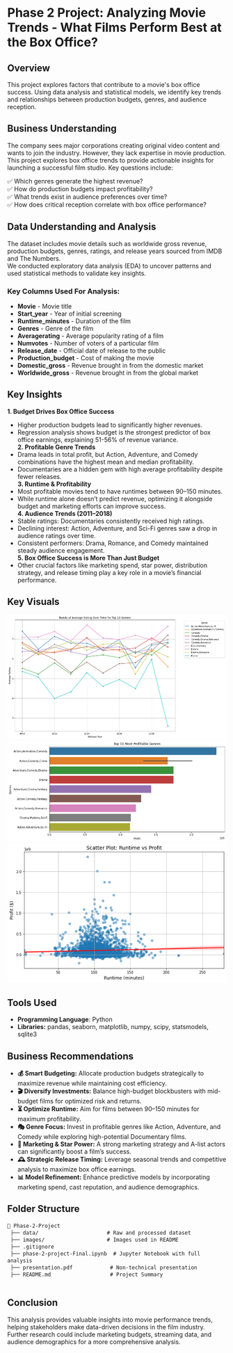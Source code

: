 
# Phase 2 Project: Analyzing Movie Trends - What Films Perform Best at the Box Office?

## Overview
This project explores factors that contribute to a movie's box office success. Using data analysis and statistical models, we identify key trends and relationships between production budgets, genres, and audience reception.

## Business Understanding
The company sees major corporations creating original video content and wants to join the industry. However, they lack expertise in movie production. This project explores box office trends to provide actionable insights for launching a successful film studio. Key questions include:

✅ Which genres generate the highest revenue?  
✅ How do production budgets impact profitability?  
✅ What trends exist in audience preferences over time?  
✅ How does critical reception correlate with box office performance? 

## Data Understanding and Analysis
The dataset includes movie details such as worldwide gross revenue, production budgets, genres, ratings, and release years sourced from IMDB and The Numbers.  
We conducted exploratory data analysis (EDA) to uncover patterns and used statistical methods to validate key insights.  
### Key Columns Used For Analysis:
- **Movie** - Movie title  
- **Start_year** - Year of initial screening 
- **Runtime_minutes** - Duration of the film  
- **Genres** - Genre of the film  
- **Averagerating** - Average popularity rating of a film  
- **Numvotes** - Number of voters of a particular film  
- **Release_date** - Official date of release to the public  
- **Production_budget** - Cost of making the movie  
- **Domestic_gross** - Revenue brought in from the domestic market  
- **Worldwide_gross** - Revenue brought in from the global market  

## Key Insights
**1. Budget Drives Box Office Success** 
- Higher production budgets lead to significantly higher revenues.  
- Regression analysis shows budget is the strongest predictor of box office earnings, explaining 51-56% of revenue variance.  
**2. Profitable Genre Trends**  
- Drama leads in total profit, but Action, Adventure, and Comedy combinations have the highest mean and median profitability.  
- Documentaries are a hidden gem with high average profitability despite fewer releases.  
**3. Runtime & Profitability**  
- Most profitable movies tend to have runtimes between 90–150 minutes.  
- While runtime alone doesn’t predict revenue, optimizing it alongside budget and marketing efforts can improve success.  
**4. Audience Trends (2011–2018)**  
- Stable ratings: Documentaries consistently received high ratings.  
- Declining interest: Action, Adventure, and Sci-Fi genres saw a drop in audience ratings over time.  
- Consistent performers: Drama, Romance, and Comedy maintained steady audience engagement.  
**5. Box Office Success is More Than Just Budget** 
- Other crucial factors like marketing spend, star power, distribution strategy, and release timing play a key role in a movie’s financial performance.  

## Key Visuals
![Alt text](images/genre_trends.png)
![Alt text](images/profitable_genres.png)
![Alt text](images/runtime<>profit.png)


## Tools Used
- **Programming Language**: Python
- **Libraries:** pandas, seaborn, matplotlib, numpy, scipy, statsmodels, sqlite3

## Business Recommendations
- **💰 Smart Budgeting:** Allocate production budgets strategically to maximize revenue while maintaining cost efficiency.  
- **🎬 Diversify Investments:** Balance high-budget blockbusters with mid-budget films for optimized risk and returns.  
- **⏳ Optimize Runtime:** Aim for films between 90–150 minutes for maximum profitability.  
- **🎭 Genre Focus:** Invest in profitable genres like Action, Adventure, and Comedy while exploring high-potential Documentary films.  
- **🌟 Marketing & Star Power:** A strong marketing strategy and A-list actors can significantly boost a film’s success.  
- **🕰️ Strategic Release Timing:** Leverage seasonal trends and competitive analysis to maximize box office earnings.  
- **📊 Model Refinement:** Enhance predictive models by incorporating marketing spend, cast reputation, and audience demographics.   

## Folder Structure
```
📂 Phase-2-Project
 ├── data/                      # Raw and processed dataset  
 ├── images/                    # Images used in README  
 ├── .gitignore  
 ├── phase-2-project-Final.ipynb  # Jupyter Notebook with full analysis  
 ├── presentation.pdf            # Non-technical presentation  
 ├── README.md                   # Project Summary  
 
```

## Conclusion
This analysis provides valuable insights into movie performance trends, helping stakeholders make data-driven decisions in the film industry. Further research could include marketing budgets, streaming data, and audience demographics for a more comprehensive analysis.
